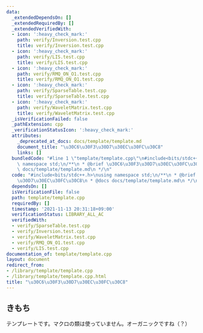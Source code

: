 ```yaml
---
data:
  _extendedDependsOn: []
  _extendedRequiredBy: []
  _extendedVerifiedWith:
  - icon: ':heavy_check_mark:'
    path: verify/Inversion.test.cpp
    title: verify/Inversion.test.cpp
  - icon: ':heavy_check_mark:'
    path: verify/LIS.test.cpp
    title: verify/LIS.test.cpp
  - icon: ':heavy_check_mark:'
    path: verify/RMQ_ON_O1.test.cpp
    title: verify/RMQ_ON_O1.test.cpp
  - icon: ':heavy_check_mark:'
    path: verify/SparseTable.test.cpp
    title: verify/SparseTable.test.cpp
  - icon: ':heavy_check_mark:'
    path: verify/WaveletMatrix.test.cpp
    title: verify/WaveletMatrix.test.cpp
  _isVerificationFailed: false
  _pathExtension: cpp
  _verificationStatusIcon: ':heavy_check_mark:'
  attributes:
    _deprecated_at_docs: docs/template/template.md
    document_title: "\u30C6\u30F3\u30D7\u30EC\u30FC\u30C8"
    links: []
  bundledCode: "#line 1 \"template/template.cpp\"\n#include<bits/stdc++.h>\nusing\
    \ namespace std;\n/**\n * @brief \u30C6\u30F3\u30D7\u30EC\u30FC\u30C8\n * @docs\
    \ docs/template/template.md\n */\n"
  code: "#include<bits/stdc++.h>\nusing namespace std;\n/**\n * @brief \u30C6\u30F3\
    \u30D7\u30EC\u30FC\u30C8\n * @docs docs/template/template.md\n */\n"
  dependsOn: []
  isVerificationFile: false
  path: template/template.cpp
  requiredBy: []
  timestamp: '2021-11-13 20:31:18+09:00'
  verificationStatus: LIBRARY_ALL_AC
  verifiedWith:
  - verify/SparseTable.test.cpp
  - verify/Inversion.test.cpp
  - verify/WaveletMatrix.test.cpp
  - verify/RMQ_ON_O1.test.cpp
  - verify/LIS.test.cpp
documentation_of: template/template.cpp
layout: document
redirect_from:
- /library/template/template.cpp
- /library/template/template.cpp.html
title: "\u30C6\u30F3\u30D7\u30EC\u30FC\u30C8"
---
```

## きもち

テンプレートです。マクロの類は使っていません。オーガニックですね（？）
